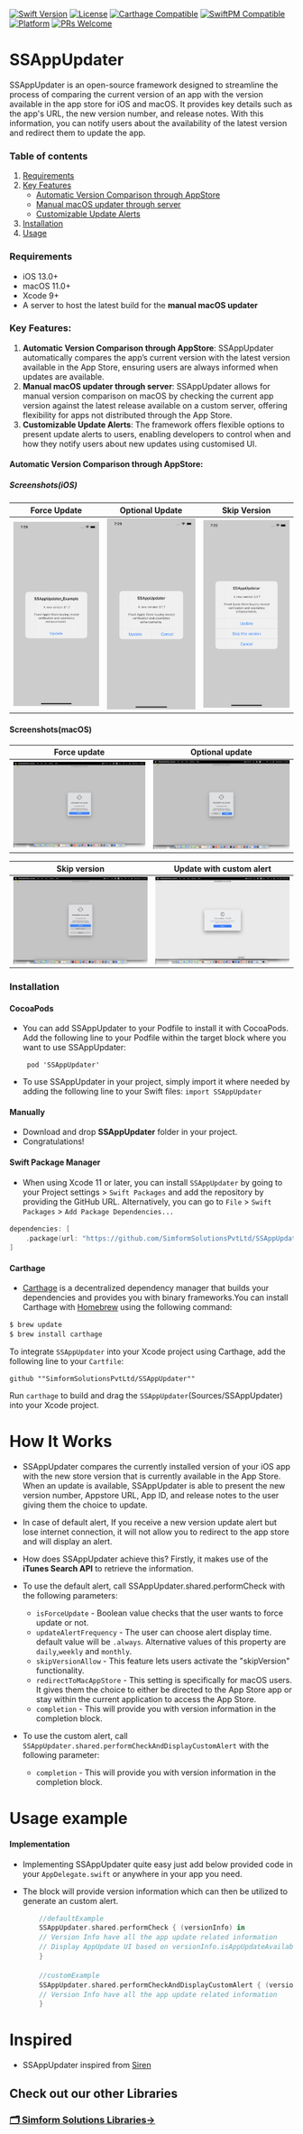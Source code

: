 [![Swift Version][swift-image]][swift-url]
[![License][license-image]][license-url]
[![Carthage Compatible][carthage-image]][carthage-url]
[![SwiftPM Compatible][spm-image]][spm-url]
[![Platform][platform-image]][platform-url]
[![PRs Welcome][PR-image]][PR-url]

# SSAppUpdater

SSAppUpdater is an open-source framework designed to streamline the process of comparing the current version of an app with the version available in the app store for iOS and macOS. It provides key details such as the app's URL, the new version number, and release notes. With this information, you can notify users about the availability of the latest version and redirect them to update the app. 

### Table of contents
1. [Requirements](#requirements)
2. [Key Features](#key-features)
    - [Automatic Version Comparison through AppStore]()
    - [Manual macOS updater through server]()
    - [Customizable Update Alerts]()
3. [Installation](#installation)
4. [Usage](#usage)

### Requirements
  - iOS 13.0+
  - macOS 11.0+
  - Xcode 9+
  - A server to host the latest build for the **manual macOS updater**

### Key Features:
1. **Automatic Version Comparison through AppStore**: SSAppUpdater automatically compares the app’s current version with the latest version available in the App Store, ensuring users are always informed when updates are available.
2. **Manual macOS updater through server**: SSAppUpdater allows for manual version comparison on macOS by checking the current app version against the latest release available on a custom server, offering flexibility for apps not distributed through the App Store.
3. **Customizable Update Alerts**: The framework offers flexible options to present update alerts to users, enabling developers to control when and how they notify users about new updates using customised UI.

#### Automatic Version Comparison through AppStore:

##### Screenshots(iOS)
| Force Update | Optional Update | Skip Version |
| :--: | :-----: | :--: |
| ![](Assets/ForceUpdateIOS.png) | ![](Assets/OptionalUpdateIOS.png) | ![](Assets/skipVersionIOS.png) |
    
#### Screenshots(macOS)
| Force update | Optional update |
| :--: | :---: |
| ![](Assets/DefaultForceUpdateAlert.png) | ![](Assets/DefaultOptionalUpdateAlert.png) |

| Skip version | Update with custom alert |
| :--: | :---: |
| ![](Assets/DefaultSkipVersion.png) | ![](Assets/UpdateWithCustomAlert.png) |

### Installation
#### CocoaPods
 
- You can add SSAppUpdater to your Podfile to install it with CocoaPods. Add the following line to your Podfile within the target block where you want to use SSAppUpdater:
      
       pod 'SSAppUpdater'

- To use SSAppUpdater in your project, simply import it where needed by adding the following line to your Swift files:
       ```import SSAppUpdater```


#### Manually
-   Download and drop **SSAppUpdater** folder in your project.
-   Congratulations!

#### Swift Package Manager
-   When using Xcode 11 or later, you can install `SSAppUpdater` by going to your Project settings > `Swift Packages` and add the repository by providing the GitHub URL. Alternatively, you can go to `File` > `Swift Packages` > `Add Package Dependencies...`
```swift
dependencies: [
    .package(url: "https://github.com/SimformSolutionsPvtLtd/SSAppUpdater.git", from: "1.1.0")
]
```

####  Carthage
-   [Carthage](https://github.com/Carthage/Carthage) is a decentralized dependency manager that builds your dependencies and provides you with binary frameworks.You can install Carthage with [Homebrew](http://brew.sh/) using the following command:
```bash
$ brew update
$ brew install carthage
```
To integrate `SSAppUpdater` into your Xcode project using Carthage, add the following line to your `Cartfile`:

```ogdl
github ""SimformSolutionsPvtLtd/SSAppUpdater""
```
Run `carthage` to build and drag the `SSAppUpdater`(Sources/SSAppUpdater) into your Xcode project.

# How It Works
- SSAppUpdater compares the currently installed version of your iOS app with the new store version that is currently available in the App Store. When an update is available, SSAppUpdater is able to present the new version number, Appstore URL, App ID, and release notes to the user giving them the choice to update.
- In case of default alert, If you receive a new version update alert but lose internet connection, it will not allow you to redirect to the app store and will display an alert.

- How does SSAppUpdater achieve this? Firstly, it makes use of the **iTunes Search API** to retrieve the information. 

- To use the default alert, call SSAppUpdater.shared.performCheck with the following parameters:

    - `isForceUpdate` - Boolean value checks that the user wants to force update or not.
    - `updateAlertFrequency` - The user can choose alert display time. default value will be `.always`. Alternative values of this property are `daily`,`weekly` and `monthly`.
    - `skipVersionAllow` - This feature lets users activate the "skipVersion" functionality.
    - `redirectToMacAppStore` - This setting is specifically for macOS users. It gives them the choice to either be directed to the App Store app or stay within the current application to access the App Store.
    - `completion` - This will provide you with version information in the completion block.
    
- To use the custom alert, call `SSAppUpdater.shared.performCheckAndDisplayCustomAlert` with the following parameter:
    - `completion` - This will provide you with version information in the completion block.
    
# Usage example
#### Implementation
    
- Implementing SSAppUpdater quite easy just add below provided code in your `AppDelegate.swift` or anywhere in your app you need.
- The block will provide version information which can then be utilized to generate an custom alert.

    ```swift
        //defaultExample
        SSAppUpdater.shared.performCheck { (versionInfo) in
        // Version Info have all the app update related information
        // Display AppUpdate UI based on versionInfo.isAppUpdateAvailable flag
        }

        //customExample
        SSAppUpdater.shared.performCheckAndDisplayCustomAlert { (versionInfo) in
        // Version Info have all the app update related information
        }
    ```

# Inspired 
-  SSAppUpdater inspired from [Siren](https://github.com/ArtSabintsev/Siren)


[swift-image]:https://img.shields.io/badge/swift-5.0-orange.svg
[swift-url]: https://swift.org/
[carthage-image]:https://img.shields.io/badge/Carthage-compatible-4BC51D.svg?style=flat
[carthage-url]: https://github.com/Carthage/Carthage
[spm-image]:https://img.shields.io/badge/SwiftPM-compatible-brightgreen.svg
[spm-url]: https://swift.org/package-manager
[license-image]: https://img.shields.io/badge/License-MIT-blue.svg
[license-url]: LICENSE
[travis-image]: https://img.shields.io/travis/dbader/node-datadog-metrics/master.svg?style=flat-square
[travis-url]: https://travis-ci.org/dbader/node-datadog-metrics
[codebeat-image]: https://codebeat.co/assets/svg/badges/C-ffb83f-7198e9a1b7ad7f73977b0c9a5c7c3fffbfa25f262510e5681fd8f5a3188216b0.svg
[codebeat-url]: https://codebeat.co/projects/github-com-vsouza-awesomeios-com
[platform-image]:https://img.shields.io/cocoapods/p/LFAlertController.svg?style=flat
[platform-url]:http://cocoapods.org/pods/LFAlertController
[cocoa-image]:https://img.shields.io/cocoapods/v/EZSwiftExtensions.svg
[cocoa-url]:https://img.shields.io/cocoapods/v/LFAlertController.svg
[PR-image]:https://img.shields.io/badge/PRs-welcome-brightgreen.svg?style=flat-square
[PR-url]:http://makeapullrequest.com


## Check out our other Libraries

<h3><a href="https://github.com/SimformSolutionsPvtLtd/Awesome-Mobile-Libraries"><u>🗂 Simform Solutions Libraries→</u></a></h3>
